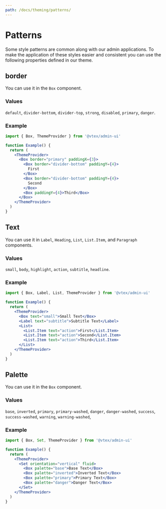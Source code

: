 ```yaml
---
path: /docs/theming/patterns/
---
```


# Patterns

Some style patterns are common along with our admin applications. To make the application of these styles easier and consistent you can use the following properties defined in our theme.

## border

You can use it in the `Box` component.

### Values

`default`, `divider-bottom`, `divider-top`, `strong`, `disabled`, `primary`, `danger`.

### Example

```jsx
import { Box, ThemeProvider } from '@vtex/admin-ui'

function Example() {
  return (
    <ThemeProvider>
      <Box border="primary" paddingX={3}>
        <Box border="divider-bottom" paddingY={4}>
          First
        </Box>
        <Box border="divider-bottom" paddingY={4}>
          Second
        </Box>
        <Box paddingY={4}>Third</Box>
      </Box>
    </ThemeProvider>
  )
}
```

## Text

You can use it in `Label`, `Heading`, `List`, `List.Item`, and `Paragraph` components.

### Values

`small`, `body`, `highlight`, `action`, `subtitle`, `headline`.

### Example

```jsx
import { Box, Label, List, ThemeProvider } from '@vtex/admin-ui'

function Example() {
  return (
    <ThemeProvider>
      <Box text="small">Small Text</Box>
      <Label text="subtitle">Subtitle Text</Label>
      <List>
        <List.Item text="action">First</List.Item>
        <List.Item text="action">Second</List.Item>
        <List.Item text="action">Third</List.Item>
      </List>
    </ThemeProvider>
  )
}
```

## Palette

You can use it in the `Box` component.

### Values

`base`, `inverted`, `primary`, `primary-washed`, `danger`, `danger-washed`, `success`, `success-washed`, `warning`, `warning-washed`,

### Example

```jsx
import { Box, Set, ThemeProvider } from '@vtex/admin-ui'

function Example() {
  return (
    <ThemeProvider>
      <Set orientation="vertical" fluid>
        <Box palette="base">Base Text</Box>
        <Box palette="inverted">Inverted Text</Box>
        <Box palette="primary">Primary Text</Box>
        <Box palette="danger">Danger Text</Box>
      </Set>
    </ThemeProvider>
  )
}
```
